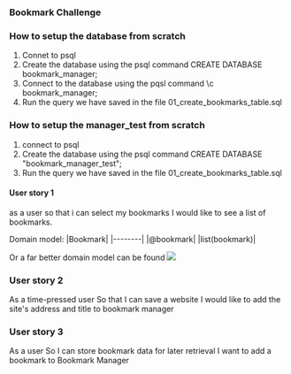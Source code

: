 ### Bookmark Challenge

### How to setup the database from scratch
1. Connet to psql
2. Create the database using the psql command CREATE DATABASE bookmark_manager;
3. Connect to the database using the pqsl command \c bookmark_manager;
4. Run the query we have saved in the file 01_create_bookmarks_table.sql

### How to setup the manager_test from scratch
1. connect to psql
2. Create the database using the psql command CREATE DATABASE "bookmark_manager_test";
3. Run the query we have saved in the file 01_create_bookmarks_table.sql

#### User story 1
as a user
so that i can select my bookmarks
I would like to see a list of bookmarks.

Domain model: 
|Bookmark|
|--------|
|@bookmark|
|list(bookmark)|

Or a far better domain model can be found ![](https://raw.githubusercontent.com/makersacademy/course/master/bookmark_manager/images/bookmark_manager_1.png?token=AOJN3ONUCUQMNCDQMRSAULS6N5TOO)

### User story 2
As a time-pressed user
So that I can save a website
I would like to add the site's address and title to bookmark manager

### User story 3
As a user
So I can store bookmark data for later retrieval
I want to add a bookmark to Bookmark Manager